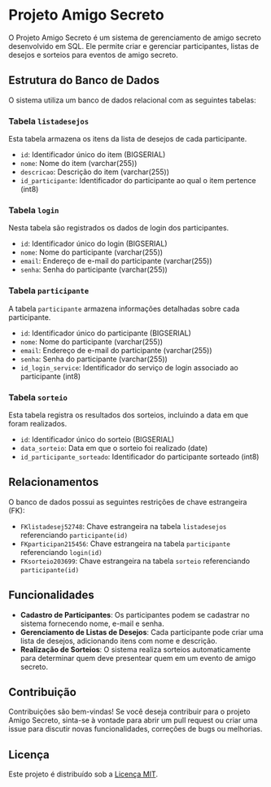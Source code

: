 # Projeto Amigo Secreto

O Projeto Amigo Secreto é um sistema de gerenciamento de amigo secreto desenvolvido em SQL. Ele permite criar e gerenciar participantes, listas de desejos e sorteios para eventos de amigo secreto.

## Estrutura do Banco de Dados

O sistema utiliza um banco de dados relacional com as seguintes tabelas:

### Tabela `listadesejos`

Esta tabela armazena os itens da lista de desejos de cada participante.

- `id`: Identificador único do item (BIGSERIAL)
- `nome`: Nome do item (varchar(255))
- `descricao`: Descrição do item (varchar(255))
- `id_participante`: Identificador do participante ao qual o item pertence (int8)

### Tabela `login`

Nesta tabela são registrados os dados de login dos participantes.

- `id`: Identificador único do login (BIGSERIAL)
- `nome`: Nome do participante (varchar(255))
- `email`: Endereço de e-mail do participante (varchar(255))
- `senha`: Senha do participante (varchar(255))

### Tabela `participante`

A tabela `participante` armazena informações detalhadas sobre cada participante.

- `id`: Identificador único do participante (BIGSERIAL)
- `nome`: Nome do participante (varchar(255))
- `email`: Endereço de e-mail do participante (varchar(255))
- `senha`: Senha do participante (varchar(255))
- `id_login_service`: Identificador do serviço de login associado ao participante (int8)

### Tabela `sorteio`

Esta tabela registra os resultados dos sorteios, incluindo a data em que foram realizados.

- `id`: Identificador único do sorteio (BIGSERIAL)
- `data_sorteio`: Data em que o sorteio foi realizado (date)
- `id_participante_sorteado`: Identificador do participante sorteado (int8)

## Relacionamentos

O banco de dados possui as seguintes restrições de chave estrangeira (FK):

- `FKlistadesej52748`: Chave estrangeira na tabela `listadesejos` referenciando `participante(id)`
- `FKparticipan215456`: Chave estrangeira na tabela `participante` referenciando `login(id)`
- `FKsorteio203699`: Chave estrangeira na tabela `sorteio` referenciando `participante(id)`

## Funcionalidades

- **Cadastro de Participantes**: Os participantes podem se cadastrar no sistema fornecendo nome, e-mail e senha.
- **Gerenciamento de Listas de Desejos**: Cada participante pode criar uma lista de desejos, adicionando itens com nome e descrição.
- **Realização de Sorteios**: O sistema realiza sorteios automaticamente para determinar quem deve presentear quem em um evento de amigo secreto.

## Contribuição

Contribuições são bem-vindas! Se você deseja contribuir para o projeto Amigo Secreto, sinta-se à vontade para abrir um pull request ou criar uma issue para discutir novas funcionalidades, correções de bugs ou melhorias.

## Licença

Este projeto é distribuído sob a [Licença MIT](LICENSE).

